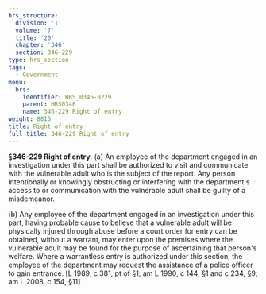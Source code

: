 ```yaml
---
hrs_structure:
  division: '1'
  volume: '7'
  title: '20'
  chapter: '346'
  section: 346-229
type: hrs_section
tags:
  - Government
menu:
  hrs:
    identifier: HRS_0346-0229
    parent: HRS0346
    name: 346-229 Right of entry
weight: 8815
title: Right of entry
full_title: 346-229 Right of entry
---
```

**§346-229 Right of entry.** (a) An employee of the department engaged in an investigation under this part shall be authorized to visit and communicate with the vulnerable adult who is the subject of the report. Any person intentionally or knowingly obstructing or interfering with the department's access to or communication with the vulnerable adult shall be guilty of a misdemeanor.

(b) Any employee of the department engaged in an investigation under this part, having probable cause to believe that a vulnerable adult will be physically injured through abuse before a court order for entry can be obtained, without a warrant, may enter upon the premises where the vulnerable adult may be found for the purpose of ascertaining that person's welfare. Where a warrantless entry is authorized under this section, the employee of the department may request the assistance of a police officer to gain entrance. [L 1989, c 381, pt of §1; am L 1990, c 144, §1 and c 234, §9; am L 2008, c 154, §11]